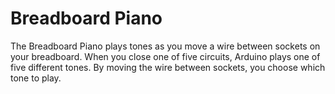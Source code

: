 Breadboard Piano
================

The Breadboard Piano plays tones as you move a wire between sockets on your breadboard. When you close one of five circuits, Arduino plays one of five different tones. By moving the wire between sockets, you choose which tone to play.
